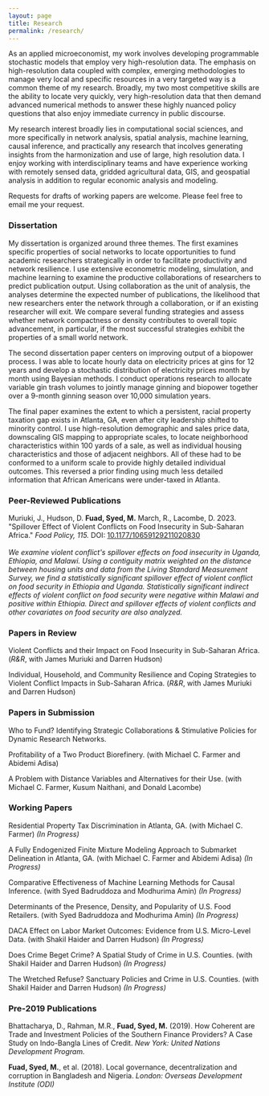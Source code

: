 ```yaml
---
layout: page
title: Research
permalink: /research/
---
```

As an applied microeconomist, my work involves developing programmable stochastic models that employ very high-resolution data. The emphasis on high-resolution data coupled with complex, emerging methodologies to manage very local and specific resources in a very targeted way is a common theme of my research. Broadly, my two most competitive skills are the ability to locate very quickly, very high-resolution data that then demand advanced numerical methods to answer these highly nuanced policy questions that also enjoy immediate currency in public discourse. 

My research interest broadly lies in computational social sciences, and more specifically in network analysis, spatial analysis, machine learning, causal inference, and practically any research that incolves generating insights from the harmonization and use of large, high resolution data. I enjoy working with interdisciplinary teams and have experience working with remotely sensed data, gridded agricultural data, GIS, and geospatial analysis in addition to regular economic analysis and modeling. 

Requests for drafts of working papers are welcome. Please feel free to email me your request.

### Dissertation <br>
My dissertation is organized around three themes. The first examines specific properties of social networks to locate opportunities to fund academic researchers strategically in order to facilitate productivity and network resilience. I use extensive econometric modeling, simulation, and machine learning to examine the productive collaborations of researchers to predict publication output. Using collaboration as the unit of analysis, the analyses determine the expected number of publications, the likelihood that new researchers enter the network through a collaboration, or if an existing researcher will exit. We compare several funding strategies and assess whether network compactness or density contributes to overall topic advancement, in particular, if the most successful strategies exhibit the properties of a small world network. 

The second dissertation paper centers on improving output of a biopower process. I was able to locate hourly data on electricity prices at gins for 12 years and develop a stochastic distribution of electricity prices month by month using Bayesian methods. I conduct operations research to allocate variable gin trash volumes to jointly manage ginning and biopower together over a 9-month ginning season over 10,000 simulation years. 

The final paper examines the extent to which a persistent, racial property taxation gap exists in Atlanta, GA, even after city leadership shifted to minority control. I use high-resolution demographic and sales price data, downscaling GIS mapping to appropriate scales, to locate neighborhood characteristics within 100 yards of a sale, as well as individual housing characteristics and those of adjacent neighbors. All of these had to be conformed to a uniform scale to provide highly detailed individual outcomes. This reversed a prior finding using much less detailed information that African Americans were under-taxed in Atlanta. 

### Peer-Reviewed Publications <br>
Muriuki, J., Hudson, D. **Fuad, Syed, M.** March, R., Lacombe, D. 2023. "Spillover Effect of Violent Conflicts on Food Insecurity in Sub-Saharan Africa." *Food Policy, 115.* DOI: [10.1177/10659129211020830](https://doi.org/10.1016/j.foodpol.2023.102417) <br><br>
*We examine violent conflict's spillover effects on food insecurity in Uganda, Ethiopia, and Malawi. Using a contiguity matrix weighted on the distance between housing units and data from the Living Standard Measurement Survey, we find a statistically significant spillover effect of violent conflict on food security in Ethiopia and Uganda. Statistically significant indirect effects of violent conflict on food security were negative within Malawi and positive within Ethiopia. Direct and spillover effects of violent conflicts and other covariates on food security are also analyzed.*<br> 

### Papers in Review <br> 
Violent Conflicts and their Impact on Food Insecurity in Sub-Saharan Africa. (*R&R*, with James Muriuki and Darren Hudson) <br> 

Individual, Household, and Community Resilience and Coping Strategies to Violent Conflict Impacts in Sub-Saharan Africa. (*R&R*, with James Muriuki and Darren Hudson) <br> 

### Papers in Submission <br> 
Who to Fund? Identifying Strategic Collaborations & Stimulative Policies for Dynamic Research Networks. <br> 

Profitability of a Two Product Biorefinery. (with Michael C. Farmer and Abidemi Adisa) <br> 

A Problem with Distance Variables and Alternatives for their Use. (with Michael C. Farmer, Kusum Naithani, and Donald Lacombe) <br> 

### Working Papers <br> 
Residential Property Tax Discrimination in Atlanta, GA. (with Michael C. Farmer) *(In Progress)*<br>

A Fully Endogenized Finite Mixture Modeling Approach to Submarket Delineation in Atlanta, GA. (with Michael C. Farmer and Abidemi Adisa) *(In Progress)*<br> 

Comparative Effectiveness of Machine Learning Methods for Causal Inference. (with Syed Badruddoza and Modhurima Amin) *(In Progress)*<br> 

Determinants of the Presence, Density, and Popularity of U.S. Food Retailers. (with Syed Badruddoza and Modhurima Amin) *(In Progress)*<br> 

DACA Effect on Labor Market Outcomes: Evidence from U.S. Micro-Level Data. (with Shakil Haider and Darren Hudson) *(In Progress)*<br> 

Does Crime Beget Crime? A Spatial Study of Crime in U.S. Counties. (with Shakil Haider and Darren Hudson) *(In Progress)*<br> 

The Wretched Refuse? Sanctuary Policies and Crime in U.S. Counties. (with Shakil Haider and Darren Hudson) *(In Progress)*<br> 

### Pre-2019 Publications <br>
Bhattacharya, D., Rahman, M.R., **Fuad, Syed, M.** (2019). How Coherent are Trade and Investment Policies of the Southern Finance Providers? A Case Study on Indo-Bangla Lines of Credit. *New York: United Nations
Development Program.*<br>

**Fuad, Syed, M.**, et al. (2018). Local governance, decentralization and corruption in Bangladesh and Nigeria. *London: Overseas Development Institute (ODI)*

